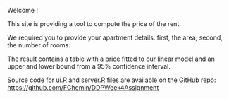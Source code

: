Welcome !

This site is providing a tool to compute the price of the rent.

We required you to provide your apartment details: first, the area; second, the number of rooms.

The result contains a table with a price fitted to our linear model and an upper and lower bound from a 95% confidence interval.

Source code for ui.R and server.R files are available on the GitHub repo: https://github.com/FChemin/DDPWeek4Assignment